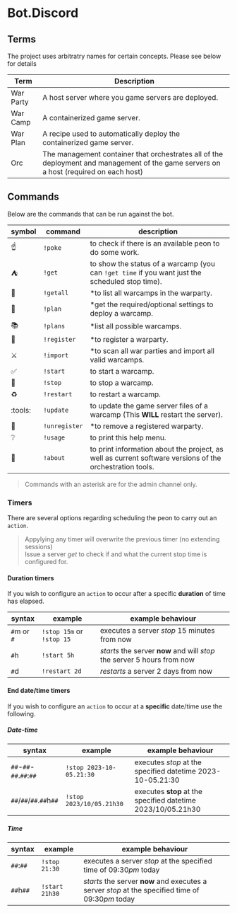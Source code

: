 # Bot.Discord

## Terms

The project uses arbitratry names for certain concepts. Please see below for details

| Term | Description |
| - | - |
| War Party | A host server where you game servers are deployed. |
| War Camp | A containerized game server. |
| War Plan | A recipe used to automatically deploy the containerized game server. |
| Orc | The management container that orchestrates all of the deployment and management of the game servers on a host (required on each host)


## Commands

Below are the commands that can be run against the bot.

|symbol|command|description|
|-|-|-|
:point_up: | ``!poke``  | to check if there is an available peon to do some work.
:tent: |  ``!get`` | to show the status of a warcamp (you can `!get time` if you want just the scheduled stop time).
:european_castle:  | ``!getall`` |  *to list all warcamps in the warparty.
:scroll:  | ``!plan`` |  *get the required/optional settings to deploy a warcamp.
:books:  | ``!plans`` |  *list all possible warcamps.
:wrench: | ``!register`` | *to register a warparty.
:crossed_swords: |``!import`` | *to scan all war parties and import all valid warcamps.
:white_check_mark: |  ``!start`` | to start a warcamp.
:checkered_flag: | ``!stop`` | to stop a warcamp.
:recycle: | ``!restart`` | to restart a warcamp.
:tools: | ``!update`` | to update the game server files of a warcamp (This **WILL** restart the server).
:hammer: | ``!unregister`` | *to remove a registered warparty.
:grey_question: | ``!usage`` | to print this help menu.
:speech_balloon: | ``!about`` | to print information about the project, as well as current software versions of the orchestration tools.

> Commands with an asterisk are for the admin channel only.

### Timers

There are several options regarding scheduling the peon to carry out an `action`.
> Appylying any timer will overwrite the previous timer (no extending sessions)  
Issue a server *get* to check if and what the current stop time is configured for.

#### Duration timers

If you wish to configure an `action` to occur after a specific **duration** of time has elapsed.

| syntax | example | example behaviour |
| - | - | - |
| `#`m or `#` |             `!stop 15m` or `!stop 15`  | executes a server *stop* 15 minutes from now |
| `#`h |                `!start 5h` | *starts* the server **now** and will *stop* the server 5 hours from now |
| `#`d |               `!restart 2d` | *restarts* a server 2 days from now |

#### End date/time timers

If you wish to configure an `action` to occur at a **specific** date/time use the following.

##### Date-time

| syntax | example | example behaviour |
| - | - | - |
| `##`-`##`-`##`.`##`:`##` | `!stop 2023-10-05.21:30` | executes *stop* at the specified datetime 2023-10-05.21:30 |
| `##`/`##`/`##`.`##`h`##` | `!stop 2023/10/05.21h30` | executes **stop** at the specified datetime 2023/10/05.21h30 |

##### Time

| syntax | example | example behaviour |
| - | - | - |
| `##`:`##` |             `!stop 21:30` | executes a server *stop* at the specified time of 09:30*pm* today|
| `##`h`##` |             `!start 21h30` | *starts* the server **now** and executes a server *stop* at the specified time of 09:30*pm* today|
